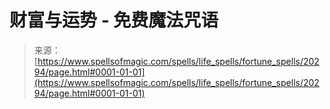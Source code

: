 <!--yml

分类：未分类

日期：2024年06月12日 19:03:03

-->

# 财富与运势 - 免费魔法咒语

> 来源：[https://www.spellsofmagic.com/spells/life_spells/fortune_spells/20294/page.html#0001-01-01](https://www.spellsofmagic.com/spells/life_spells/fortune_spells/20294/page.html#0001-01-01)

